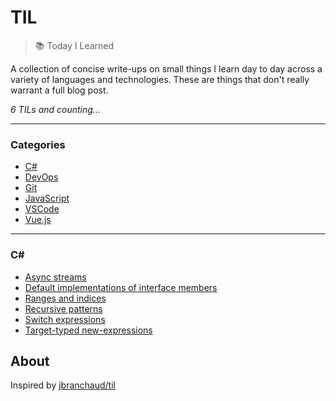 # TIL

> 📚 Today I Learned

A collection of concise write-ups on small things I learn day to day across a
variety of languages and technologies. These are things that don't really
warrant a full blog post.

_6 TILs and counting..._

---

### Categories

* [C#](#c#)
* [DevOps](#devops)
* [Git](#git)
* [JavaScript](#javascript)
* [VSCode](#vscode)
* [Vue.js](#vue.js)

---

### C#

- [Async streams](csharp/async-streams.md)
- [Default implementations of interface members](csharp/default-body-interface-member.md)
- [Ranges and indices](csharp/ranges-indices.md)
- [Recursive patterns](csharp/recursive-patterns.md)
- [Switch expressions](csharp/switch-expressions.md)
- [Target-typed new-expressions](csharp/target-typed-new-expressions.md)

## About

Inspired by [jbranchaud/til](https://github.com/jbranchaud/til)
